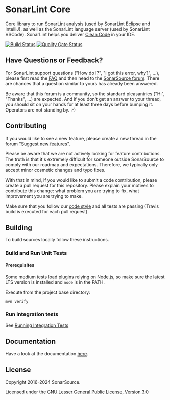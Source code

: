 SonarLint Core
==============
Core library to run SonarLint analysis (used by SonarLint Eclipse and IntelliJ), as well as the SonarLint language server (used by SonarLint VSCode). SonarLint helps you deliver [Clean Code](https://www.sonarsource.com/solutions/clean-code/?utm_medium=referral&utm_source=github&utm_campaign=clean-code&utm_content=sonarlint-core) in your IDE.

[![Build Status](https://api.cirrus-ci.com/github/SonarSource/sonarlint-core.svg)](https://cirrus-ci.com/github/SonarSource/sonarlint-core)
[![Quality Gate Status](https://next.sonarqube.com/sonarqube/api/project_badges/measure?project=org.sonarsource.sonarlint.core%3Asonarlint-core-parent&metric=alert_status)](https://next.sonarqube.com/sonarqube/dashboard?id=org.sonarsource.sonarlint.core%3Asonarlint-core-parent)

Have Questions or Feedback?
---------------------------

For SonarLint support questions ("How do I?", "I got this error, why?", ...), please first read the [FAQ](https://community.sonarsource.com/t/frequently-asked-questions/7204) and then head to the [SonarSource forum](https://community.sonarsource.com/c/help/sl). There are chances that a question similar to yours has already been answered. 

Be aware that this forum is a community, so the standard pleasantries ("Hi", "Thanks", ...) are expected. And if you don't get an answer to your thread, you should sit on your hands for at least three days before bumping it. Operators are not standing by. :-)


Contributing
------------

If you would like to see a new feature, please create a new thread in the forum ["Suggest new features"](https://community.sonarsource.com/c/suggestions/features).

Please be aware that we are not actively looking for feature contributions. The truth is that it's extremely difficult for someone outside SonarSource to comply with our roadmap and expectations. Therefore, we typically only accept minor cosmetic changes and typo fixes.

With that in mind, if you would like to submit a code contribution, please create a pull request for this repository. Please explain your motives to contribute this change: what problem you are trying to fix, what improvement you are trying to make.

Make sure that you follow our [code style](https://github.com/SonarSource/sonar-developer-toolset#code-style) and all tests are passing (Travis build is executed for each pull request).

Building
--------

To build sources locally follow these instructions.

### Build and Run Unit Tests

#### Prerequisites

Some medium tests load plugins relying on Node.js, so make sure the latest LTS version is installed and `node` is in the PATH.

Execute from the project base directory:

    mvn verify

### Run integration tests

See [Running Integration Tests](its/README.md)

Documentation
-------------

Have a look at the documentation [here](spec/README.adoc).

License
-------

Copyright 2016-2024 SonarSource.

Licensed under the [GNU Lesser General Public License, Version 3.0](http://www.gnu.org/licenses/lgpl.txt)
